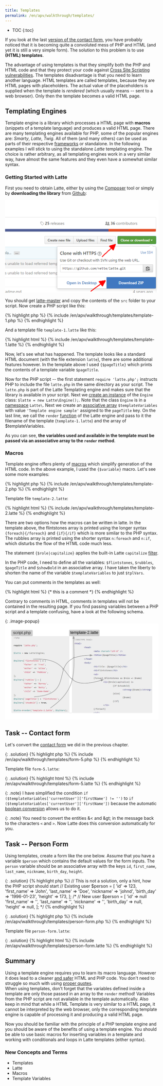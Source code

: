 ```yaml
---
title: Templates
permalink: /en/apv/walkthrough/templates/
---
```


* TOC
{:toc}

If you look at the last 
[version of the contact form](/en/apv/walkthrough/dynamic-page/array/#task----improve-contact-form), 
you have probably noticed that
it is becoming quite a convoluted mess of PHP and HTML (and yet it is still a very
simple form). The solution to this problem is to use **(HTML) templates**.

The advantage of using templates is that they simplify both the PHP and HTML code and
that they protect your code against [Cross Site Scripting vulnerabilities](todo).
The templates disadvantage is that you need to learn another language. HTML
templates are called templates, because they are HTML pages with placeholders. The
actual value of the placeholders is supplied when the template is *rendered*
(which usually means -- sent to a web browser). Only then the template becomes a
valid HTML page.

## Templating Engines
Template engine is a library which processes a HTML page with **macros**
(snippets of a template language) and produces a valid HTML page.
There are many templating engines available for PHP, some of the popular engines
are: *Smarty*, *Latte*, *Twig*. All of them (and many others) can be used as
parts of their respective [frameworks](todo) or standalone. In the following
examples I will stick to using the standalone *Latte* templating engine. The
choice is rather arbitrary, as all templating engines work in a very similar way, have
almost the same features and they even have a somewhat similar syntax.

### Getting Started with Latte
First you need to obtain Latte, either by using the [Composer](https://getcomposer.org/) tool or simply by
**downloading the library** from [Github](https://github.com/nette/latte):

![Screenshot -- Download Latte](/en/apv/walkthrough/templates/download-latte.png)

You should get [latte-master](/en/apv/walkthrough/templates/latte-master.zip) and
copy the contents of the `src` folder to your script. Now create a PHP script like this:

{% highlight php %}
{% include /en/apv/walkthrough/templates/template-1.php %}
{% endhighlight %}

And a template file `template-1.latte` like this:

{% highlight html %}
{% include /en/apv/walkthrough/templates/template-1.latte %}
{% endhighlight %}

Now, let's see what has happened. The template looks like a standard HTML document (with the file extension
`latte`), there are
some additional features however. In the template above I used `{$pageTitle}` which
prints the contents of a template variable `$pageTitle`.

Now for the PHP script -- the first statement `require 'latte.php';` instructs PHP to include the file
`latte.php` in the same directory as your script. The `latte.php` is part of the Latte Templating
engine and makes sure that the library is available in your script. Next we [create
an instance](/en/apv/walkthrough/dynamic-page/objects/#classes) of the `Engine` 
class: `$latte = new Latte\Engine();`. Note that the
class `Engine` is in a [namespace](/en/apv/walkthrough/dynamic-page/objects/#namespaces) `Latte\`.
Next we create an [associative array](/en/apv/walkthrough/dynamic-page/array/) `$templateVariables` 
with value `'Template engine sample'` assigned to the `pageTitle` key.
On the last line, we call the `render` [function](/en/apv/walkthrough/dynamic-page/objects/#functions) 
of the Latte engine and pass to it the filename of the
template (`template-1.latte`) and the array of $templateVariables.

As you can see, **the variables used and available in the template must be passed via an associative
array to the `render` method**.

### Macros
Template engine offers plenty of [macros](https://latte.nette.org/en/macros) which simplify
generation of the HTML code. In the above example, I used the `{$variable}` macro. Let's see
some more examples:

{% highlight php %}
{% include /en/apv/walkthrough/templates/template-2.php %}
{% endhighlight %}

Template file `template-2.latte`:

{% highlight html %}
{% include /en/apv/walkthrough/templates/template-2.latte %}
{% endhighlight %}

There are two options how the macros can be written in latte. In the template above, the
flintstones array is printed using the longer syntax `{foreach}{/foreach}` and `{if}{/if}`
which is more similar to the PHP syntax. The rubbles array is printed using the shorter
syntax `n:foreach` and `n:if`, which disturbs the flow of the HTML code much less.

The statement `{$role|capitalize}` applies the built-in Latte `capitalize`
[filter](https://latte.nette.org/en/filters).

In the PHP code, I need to define all the variables: `$flintstones`, `$rubbles`, `$pageTitle` and
`$showBold` in an associative array. I have taken the liberty to shorten the name of the
variable `$templateVariables` to just `$tplVars`.

You can put comments in the templates as well:

{% highlight html %}
{* this is a comment *}
{% endhighlight %}

Contrary to comments in HTML, comments in templates will not be contained in the resulting page.
If you find passing variables between a PHP script and a template confusing, have a look at 
the following schema.   

{: .image-popup}
![Schematic of template variables](/en/apv/walkthrough/templates/code-schematic.png)

## Task -- Contact form
Let's convert the [contact form](/en/apv/walkthrough/dynamic-page/array/#task----improve-contact-form)
we did in the previous chapter.

{: .solution}
{% highlight php %}
{% include /en/apv/walkthrough/templates/form-5.php %}
{% endhighlight %}

Template file `form-5.latte`:

{: .solution}
{% highlight html %}
{% include /en/apv/walkthrough/templates/form-5.latte %}
{% endhighlight %}

{: .note}
I have simplified the condition
`if ($templateVariables['currentUser']['firstName'] != '')` to
`if ($templateVariables['currentUser']['firstName'])` because the
automatic [boolean conversion](/en/apv/walkthrough/dynamic-page/#boolean-conversions) allows us to do it.

{: .note}
You need to convert the entities &amp;&lt; and &amp;gt; in the message back to the characters `<` and `>`. Now
Latte does this conversion automatically for you.

## Task -- Person Form
Using templates, create a form like the one below. Assume that you have a variable `$person`
which contains the default values for the form inputs. The `person` variable should be an associative
array with the keys `id`, `first_name`, `last_name`, `nickname`, `birth_day`, `height`.

{: .solution}
{% highlight php %}
// This is not a solution, only a hint, how the PHP script should start
// Existing user
$person = [
    'id' => 123,
    'first_name' => 'John',
    'last_name' => 'Doe',
    'nickname' => 'johnd',
    'birth_day' => '1996-01-23',
    'height' => 173,
];
/*
// New user
$person = [
    'id' => null
    'first_name' => '',
    'last_name' => '',
    'nickname' => '',
    'birth_day' => null,
    'height' => null,
];
*/
{% endhighlight %}

{: .solution}
{% highlight php %}
{% include /en/apv/walkthrough/templates/person-form.php %}
{% endhighlight %}

Template file `person-form.latte`:

{: .solution}
{% highlight html %}
{% include /en/apv/walkthrough/templates/person-form.latte %}
{% endhighlight %}


## Summary
Using a template engine requires you to learn its macro language. However it
does lead to a cleaner [and safer](todo) HTML and PHP code. You don't need to struggle so much
with using [proper quotes](/en/apv/walkthrough/dynamic-page/#working-with-strings).  
When using templates, don't forget that
the variables defined inside a template are only those passed in an array to the
`render` method! Variables from the PHP script are not available in the
template automatically. Also keep in mind that while a HTML Template is very similar to
a HTML page, it cannot be interpreted by the web browser, only the corresponding template
engine is capable of processing it and producing a valid HTML page.

Now you should be familiar with the principle of a PHP template engine and you
should be aware of the benefits of using a template engine.
You should be able to use basic macros for inserting variables in a template and working
with conditionals and loops in Latte templates (either syntax).

### New Concepts and Terms
- Templates
- Latte
- Macros
- Template Variables
